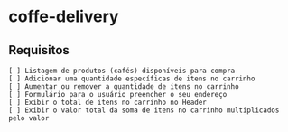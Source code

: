 # coffe-delivery

## Requisitos

    [ ] Listagem de produtos (cafés) disponíveis para compra
    [ ] Adicionar uma quantidade específicas de itens no carrinho
    [ ] Aumentar ou remover a quantidade de itens no carrinho
    [ ] Formulário para o usuário preencher o seu endereço
    [ ] Exibir o total de itens no carrinho no Header
    [ ] Exibir o valor total da soma de itens no carrinho multiplicados pelo valor
